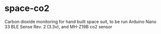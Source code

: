 # space-co2
Carbon dioxide monitoring for hand built space suit, to be run Arduino Nano 33 BLE Sense Rev. 2 (3.3v), and MH-Z19B co2 sensor
